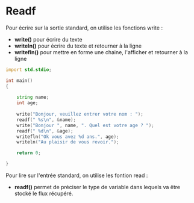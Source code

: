 # Readf

Pour écrire sur la sortie standard, on utilise les fonctions write :
- **write()** pour écrire du texte 
- **writeln()** pour écrire du texte et retourner à la ligne
- **writefln()** pour mettre en forme une chaine, l'afficher et retourner à la ligne 
 
```D
import std.stdio;

int main()
{
	
	string name;
    int age;
	
	write("Bonjour, veuillez entrer votre nom : ");
    readf(" %s\n", &name);
    write("Bonjour ", name, ". Quel est votre age ? ");
    readf(" %d\n", &age);
	writefln("Ok vous avez %d ans.", age);
    writeln("Au plaisir de vous revoir.");

    return 0;

}
```

Pour lire sur l'entrée standard, on utilise les fontion read : 
- **readf()** permet de préciser le type de variable dans lequels va être stocké le flux récupéré.